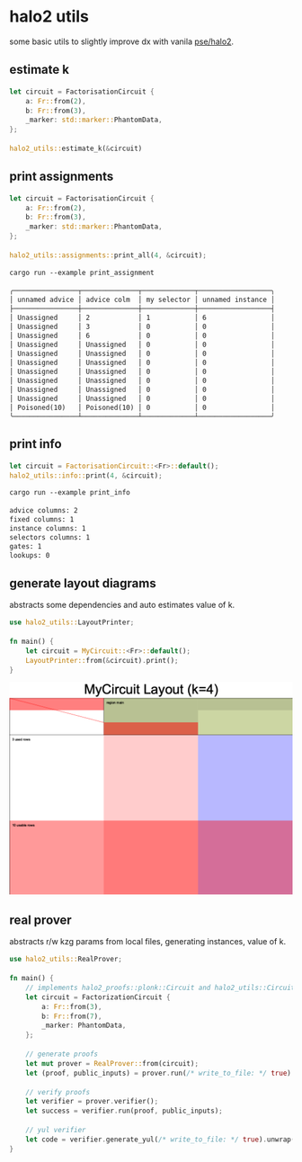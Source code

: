 # halo2 utils

some basic utils to slightly improve dx with vanila [pse/halo2](https://github.com/privacy-scaling-explorations/halo2).

## estimate k

```rust
let circuit = FactorisationCircuit {
    a: Fr::from(2),
    b: Fr::from(3),
    _marker: std::marker::PhantomData,
};

halo2_utils::estimate_k(&circuit)
```

## print assignments

```rust
let circuit = FactorisationCircuit {
    a: Fr::from(2),
    b: Fr::from(3),
    _marker: std::marker::PhantomData,
};

halo2_utils::assignments::print_all(4, &circuit);
```

```
cargo run --example print_assignment

╭────────────────┬──────────────┬─────────────┬──────────────────╮
│ unnamed advice │ advice colm  │ my selector │ unnamed instance │
├────────────────┼──────────────┼─────────────┼──────────────────┤
│ Unassigned     │ 2            │ 1           │ 6                │
│ Unassigned     │ 3            │ 0           │ 0                │
│ Unassigned     │ 6            │ 0           │ 0                │
│ Unassigned     │ Unassigned   │ 0           │ 0                │
│ Unassigned     │ Unassigned   │ 0           │ 0                │
│ Unassigned     │ Unassigned   │ 0           │ 0                │
│ Unassigned     │ Unassigned   │ 0           │ 0                │
│ Unassigned     │ Unassigned   │ 0           │ 0                │
│ Unassigned     │ Unassigned   │ 0           │ 0                │
│ Unassigned     │ Unassigned   │ 0           │ 0                │
│ Poisoned(10)   │ Poisoned(10) │ 0           │ 0                │
╰────────────────┴──────────────┴─────────────┴──────────────────╯
```

## print info


```rust
let circuit = FactorisationCircuit::<Fr>::default();
halo2_utils::info::print(4, &circuit);
```

```
cargo run --example print_info

advice columns: 2
fixed columns: 1
instance columns: 1
selectors columns: 1
gates: 1
lookups: 0
```


## generate layout diagrams

abstracts some dependencies and auto estimates value of k.

```rust
use halo2_utils::LayoutPrinter;

fn main() {
    let circuit = MyCircuit::<Fr>::default();
    LayoutPrinter::from(&circuit).print();
}
```

![example layout](./MyCircuit-layout.png)

## real prover

abstracts r/w kzg params from local files, generating instances, value of k.

```rust
use halo2_utils::RealProver;

fn main() {
    // implements halo2_proofs::plonk::Circuit and halo2_utils::CircuitExt
    let circuit = FactorizationCircuit {
        a: Fr::from(3),
        b: Fr::from(7),
        _marker: PhantomData,
    };

    // generate proofs
    let mut prover = RealProver::from(circuit);
    let (proof, public_inputs) = prover.run(/* write_to_file: */ true).unwrap();

    // verify proofs
    let verifier = prover.verifier();
    let success = verifier.run(proof, public_inputs);

    // yul verifier
    let code = verifier.generate_yul(/* write_to_file: */ true).unwrap();
}
```